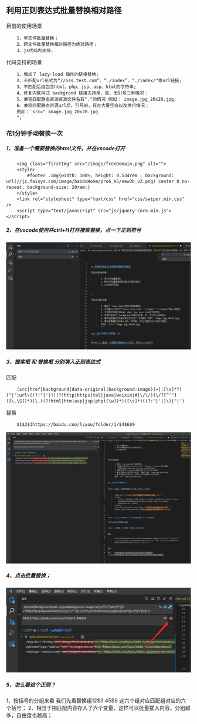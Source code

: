 
## 利用正则表达式批量替换相对路径

目前的使用场景

        1、单文件批量替换；
        2、跨文件批量替换相对路径为绝对路径；
        3、js代码内支持;



代码支持的场景

        1、增加了 lazy-load 插件的链接替换;
        2、不匹配url形式为“//oss.test.com”、“./index”、"./index/"等url链接;
        3、不匹配后缀包含html、php、jsp、asp、html的字符串;
        4、修复内联样式 backgrond 链接支持单、双、无引号三种情况：
        5、兼容匹配静态资源资源文件名有"."的情况 例如： image.jpg_20x20.jpg;
        6、兼容匹配静态资源url后，引号前，存在大量空白以及换行情况； 
        例如：`src=" image.jpg_20x20.jpg
        ";`

###  花1分钟手动替换一次


##### 1、准备一个需要替换的html文件，并在vscode打开


        <img class="firstImg" src="/image/freeDomain.png" alt="">
        <style>
            #footer .img{width: 100%; height: 0.534rem ; background: url(//jz.faisys.com/image/baiduHome/pro6_H5/new3b_v2.png) center 0 no-repeat; background-size: 20rem;}
        </style>
        <link rel="stylesheet" type="text/css" href="css/swiper.min.css" />
        <script type="text/javascript" src="js/jquery-core.min.js"></script>



##### 2、在vscode使用并ctrl+H打开搜索替换，点一下正则符号

![](./static/image1.png) 


##### 3、搜索框 和 替换框 分别填入正则表达式


匹配

        (src|href|background|data-original|background-image)(=|:[\s]*?)("|'|url\((?:"|'|))(?!http|https|tel|java|weixin|#|\/\/)(\/?[^'"]([\.\S])*)(\.((?!html|htm|asp|jsp|php)[\w])*)([\s]*)((?:"|'|)\)|"|')


替换

        $1$2$3https://baidu.com/lvyou/folder/1/$4$6$9


![](./static/image2.png) 

##### 4、点击批量替换；

![](./static/image3.png) 



##### 5、怎么看这个正则？
1、按括号的分组来看   我们先看替换组$1$2$3   $4$5$6  这六个组对应匹配组对应的六个括号；
2、相当于把匹配内容存入了六个变量，这样可以批量插入内容。分组越多，自由度也越高；